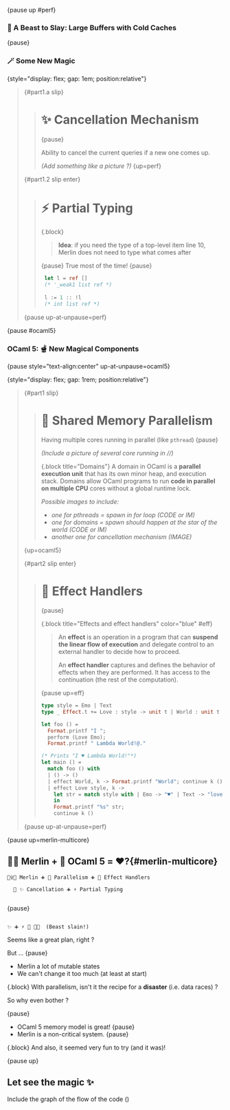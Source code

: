 {pause up #perf}
### 🐉 A Beast to Slay: Large Buffers with Cold Caches

{pause}
###  🪄 Some New Magic 

{style="display: flex; gap: 1em; position:relative"}
> {#part1.a slip}
> > # ✨ Cancellation Mechanism 
> >
> > {pause}
> >
> > Ability to cancel the current queries if a new one comes up.
> >
> > *(Add something like a picture ?)*
> {up=perf}
>
> {#part1.2 slip enter}
> > # ⚡️ Partial Typing 
> > {.block}
> > > **Idea**: if you need the type of a top-level item line 10, Merlin does not need to type what comes after
> > 
> > {pause}
> > True most of the time!
> > {pause}
> > ```ocaml
> >  let l = ref [] 
> >  (* '_weak1 list ref *)
> >  
> >  l := 1 :: !l
> >  (* int list ref *)
> > ```
> {pause up-at-unpause=perf}


<!-- > > {.unrevealed . .flex #cancellation_text}  -->
<!-- > > {.unrevealed #partial_text} -->
<!-- {pause reveal=cancellation_text}
{pause reveal=partial_text}
 -->

{pause #ocaml5}
### OCaml 5: 🫕 New Magical Components

<!-- ✨ 🪄 🧙‍♂️ 🧙‍♀️ 🧹 🧪 🦄

🌊 🔥 🌪️ 🌱 ⚡️ 🪨 ❄️ 💥 -->


{pause style="text-align:center" up-at-unpause=ocaml5}

{style="display: flex; gap: 1rem; position:relative"}
> {#part1 slip}
> > # 🌱 Shared Memory Parallelism
> >
> > Having multiple cores running in parallel (like `pthread`) {pause}
> >
> > *(Include a picture of several core running in //)*
> >
> > {.block title="Domains"}
> > A domain in OCaml is a **parallel execution unit** that has its own minor heap, and execution stack.
> > Domains allow OCaml programs to run **code in parallel on multiple CPU** cores without a global runtime lock.
> > 
> > *Possible images to include:*
> > - *one for pthreads = spawn in for loop (CODE or IM)*
> > - *one for domains = spawn should happen at the star of the world (CODE or IM)*
> > - *another one for cancellation mechanism (IMAGE)*
> > 
> > 
> > 
> {up=ocaml5}
>
> {#part2 slip enter}
> > # 🍄 Effect Handlers
> >
> > {pause}
> >
> > {.block title="Effects and effect handlers" color="blue" #eff}
> > > An **effect** is an operation in a program that can **suspend the linear flow of execution** and delegate control
> > > to an external handler to decide how to proceed.
> > >
> > > An **effect handler** captures and defines the behavior of effects when they are performed. It has
> > > access to the continuation (the rest of the computation).
> >
> > {pause up=eff}
> > ```ocaml
> > type style = Emo | Text
> > type _ Effect.t += Love : style -> unit t | World : unit t
> > 
> > let foo () =
> >   Format.printf "I ";
> >   perform (Love Emo);
> >   Format.printf " Lambda World!@."
> > 
> > (* Prints "I ♥ Lambda World!"*)
> > let main () =
> >   match foo () with
> >   | () -> ()
> >   | effect World, k -> Format.printf "World"; continue k ()
> >   | effect Love style, k ->
> >     let str = match style with | Emo -> "♥" | Text -> "love"
> >     in
> >     Format.printf "%s" str;
> >     continue k ()
> > ```
> >
> {pause up-at-unpause=perf}


<!-- {pause exec}
```slip-script
  let overlay = document.getElementById("emoticon-overlay");

  if (!overlay) {
    overlay = document.createElement("div");
    overlay.id = "emoticon-overlay";
    overlay.textContent = "😎"; // <-- you can change the emoticon here
    document.body.appendChild(overlay);
  }

  let style =
  "position: fixed;\
  top: 0;\
  left: 0;\
  width: 500%;\
  height: 500%;\
  background: rgba(0, 0, 0, 0.4); /* semi-transparent backdrop */\
  display: flex;\
  justify-content: center;\
  align-items: center;\
  font-size: 10rem;\
  color: white;\
  z-index: 9999;\
  visibility: hidden; /* start hidden */ ";

  overlay.setAttribute("style", style);

  overlay.style.visibility = "visible";

  return {undo : () => { overlay.style.visibility = "hidden"; }}
```

{pause exec}
```slip-script
  let overlay = document.getElementById("emoticon-overlay");
  overlay.style.visibility = "hidden";
    return {undo : () => { overlay.style.visibility = "visible"; }}
``` -->

{pause up=merlin-multicore}
## 🧙‍♀️ Merlin +  🐫 OCaml 5 = ❤️?{#merlin-multicore}



<!-- 🐉 ➕ ❄️ (cold cache) ➡️ 😱 -->
```
🧙‍♀️✨ Merlin ➕ 🌱 Parallelism ➕ 🍄 Effect Handlers

  🟰 ✨ Cancellation ➕ ⚡️ Partial Typing
    
```
{pause}

```

✨ ➕ ⚡️ 🟰 🐉❌  (Beast slain!)
```

Seems like a great plan, right ?



But ... {pause} 
- Merlin a lot of mutable states
- We can't change it too much (at least at start)

{.block}
With parallelism, isn't it the recipe for a **disaster** (i.e. data races) ?

So why even bother ?

{pause}
- OCaml 5 memory model is great! {pause}
- Merlin is a non-critical system. {pause}

{.block}
And also, it seemed very fun to try (and it was)!

{pause up}
## Let see the magic ✨

Include the graph of the flow of the code ()
